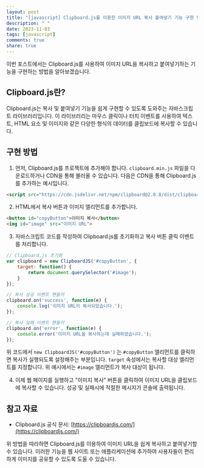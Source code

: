 ```yaml
---
layout: post
title: "[javascript] Clipboard.js를 이용한 이미지 URL 복사 붙여넣기 기능 구현 방법"
description: " "
date: 2023-11-03
tags: [javascript]
comments: true
share: true
---
```


이번 포스트에서는 Clipboard.js를 사용하여 이미지 URL을 복사하고 붙여넣기하는 기능을 구현하는 방법을 알아보겠습니다. 

## Clipboard.js란?

Clipboard.js는 복사 및 붙여넣기 기능을 쉽게 구현할 수 있도록 도와주는 자바스크립트 라이브러리입니다. 이 라이브러리는 마우스 클릭이나 터치 이벤트를 사용하여 텍스트, HTML 요소 및 이미지와 같은 다양한 형식의 데이터를 클립보드에 복사할 수 있습니다.

## 구현 방법

1. 먼저, Clipboard.js를 프로젝트에 추가해야 합니다. `clipboard.min.js` 파일을 다운로드하거나 CDN을 통해 불러올 수 있습니다. 다음은 CDN을 통해 Clipboard.js를 추가하는 예시입니다.

```html
<script src="https://cdn.jsdelivr.net/npm/clipboard@2.0.8/dist/clipboard.min.js"></script>
```

2. HTML에서 복사 버튼과 이미지 엘리먼트를 추가합니다.
```html
<button id="copyButton">이미지 복사</button>
<img id="image" src="이미지 URL">
```

3. 자바스크립트 코드를 작성하여 Clipboard.js를 초기화하고 복사 버튼 클릭 이벤트를 처리합니다.
```javascript
// Clipboard.js 초기화
var clipboard = new ClipboardJS('#copyButton', {
    target: function() {
        return document.querySelector('#image');
    }
});

// 복사 성공 이벤트 핸들러
clipboard.on('success', function(e) {
    console.log('이미지 URL이 복사되었습니다.');
});

// 복사 실패 이벤트 핸들러
clipboard.on('error', function(e) {
    console.error('이미지 URL을 복사하는데 실패하였습니다.');
});
```

위 코드에서 `new ClipboardJS('#copyButton')` 는 `#copyButton` 엘리먼트를 클릭하면 복사가 실행되도록 설정해주는 부분입니다. `target` 속성에서는 복사할 대상 엘리먼트를 지정합니다. 위 예시에서는 `#image` 엘리먼트가 복사 대상이 됩니다.

4. 이제 웹 페이지를 실행하고 "이미지 복사" 버튼을 클릭하여 이미지 URL을 클립보드에 복사할 수 있습니다. 성공 및 실패시에 적절한 메시지가 콘솔에 출력됩니다.

## 참고 자료

- Clipboard.js 공식 문서: [https://clipboardjs.com/](https://clipboardjs.com/)

위 방법을 따라하면 Clipboard.js를 이용하여 이미지 URL을 쉽게 복사하고 붙여넣기할 수 있습니다. 이러한 기능을 웹 사이트 또는 애플리케이션에 추가하여 사용자들이 편리하게 이미지를 공유할 수 있도록 도울 수 있습니다.